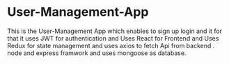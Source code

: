 # User-Management-App
This is the User-Management App which enables to sign up login and it for that it uses JWT for authentication and Uses React for Frontend and Uses Redux for state management and uses axios to fetch Api from backend . node and express framwork and uses mongoose as database. 
